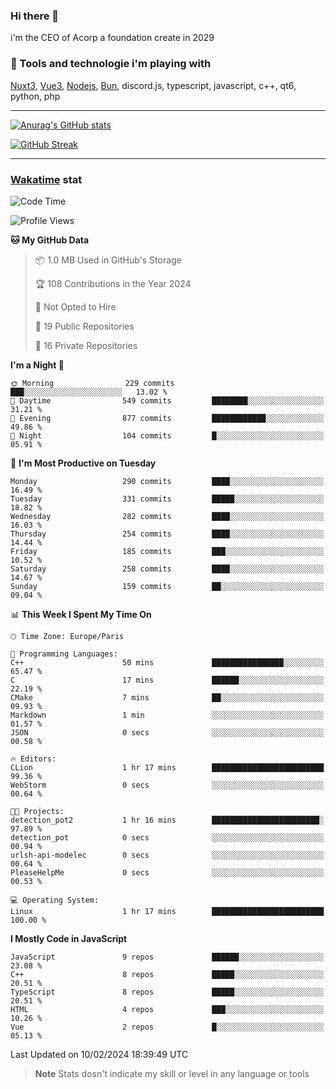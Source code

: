 ### Hi there 👋

i'm the CEO of Acorp a foundation create in 2029  

### 🧰 Tools and technologie i'm playing with

[Nuxt3](https://nuxt.com), [Vue3](https://vuejs.org/), [Nodejs](https://nodejs.org), [Bun](https://bun.sh/), discord.js, typescript, javascript, c++, qt6, python, php

---

[![Anurag's GitHub stats](https://github-readme-stats.vercel.app/api?username=ackimixs&show_icons=true&theme=github_dark&count_private=true)](https://www.ackimixs.xyz)

[![GitHub Streak](https://github-readme-streak-stats.herokuapp.com?user=Ackimixs&theme=github-dark-blue&date_format=j%20M%5B%20Y%5D&mode=weekly)](https://git.io/streak-stats)

---
 
 ### [Wakatime](https://wakatime.com/) stat

<!--START_SECTION:waka-->
![Code Time](http://img.shields.io/badge/Code%20Time-942%20hrs%2029%20mins-blue)

![Profile Views](http://img.shields.io/badge/Profile%20Views-2-blue)

**🐱 My GitHub Data** 

> 📦 1.0 MB Used in GitHub's Storage 
 > 
> 🏆 108 Contributions in the Year 2024
 > 
> 🚫 Not Opted to Hire
 > 
> 📜 19 Public Repositories 
 > 
> 🔑 16 Private Repositories 
 > 
**I'm a Night 🦉** 

```text
🌞 Morning                229 commits         ███░░░░░░░░░░░░░░░░░░░░░░   13.02 % 
🌆 Daytime                549 commits         ████████░░░░░░░░░░░░░░░░░   31.21 % 
🌃 Evening                877 commits         ████████████░░░░░░░░░░░░░   49.86 % 
🌙 Night                  104 commits         █░░░░░░░░░░░░░░░░░░░░░░░░   05.91 % 
```
📅 **I'm Most Productive on Tuesday** 

```text
Monday                   290 commits         ████░░░░░░░░░░░░░░░░░░░░░   16.49 % 
Tuesday                  331 commits         █████░░░░░░░░░░░░░░░░░░░░   18.82 % 
Wednesday                282 commits         ████░░░░░░░░░░░░░░░░░░░░░   16.03 % 
Thursday                 254 commits         ████░░░░░░░░░░░░░░░░░░░░░   14.44 % 
Friday                   185 commits         ███░░░░░░░░░░░░░░░░░░░░░░   10.52 % 
Saturday                 258 commits         ████░░░░░░░░░░░░░░░░░░░░░   14.67 % 
Sunday                   159 commits         ██░░░░░░░░░░░░░░░░░░░░░░░   09.04 % 
```


📊 **This Week I Spent My Time On** 

```text
🕑︎ Time Zone: Europe/Paris

💬 Programming Languages: 
C++                      50 mins             ████████████████░░░░░░░░░   65.47 % 
C                        17 mins             ██████░░░░░░░░░░░░░░░░░░░   22.19 % 
CMake                    7 mins              ██░░░░░░░░░░░░░░░░░░░░░░░   09.93 % 
Markdown                 1 min               ░░░░░░░░░░░░░░░░░░░░░░░░░   01.57 % 
JSON                     0 secs              ░░░░░░░░░░░░░░░░░░░░░░░░░   00.58 % 

🔥 Editors: 
CLion                    1 hr 17 mins        █████████████████████████   99.36 % 
WebStorm                 0 secs              ░░░░░░░░░░░░░░░░░░░░░░░░░   00.64 % 

🐱‍💻 Projects: 
detection_pot2           1 hr 16 mins        ████████████████████████░   97.89 % 
detection_pot            0 secs              ░░░░░░░░░░░░░░░░░░░░░░░░░   00.94 % 
urlsh-api-modelec        0 secs              ░░░░░░░░░░░░░░░░░░░░░░░░░   00.64 % 
PleaseHelpMe             0 secs              ░░░░░░░░░░░░░░░░░░░░░░░░░   00.53 % 

💻 Operating System: 
Linux                    1 hr 17 mins        █████████████████████████   100.00 % 
```

**I Mostly Code in JavaScript** 

```text
JavaScript               9 repos             ██████░░░░░░░░░░░░░░░░░░░   23.08 % 
C++                      8 repos             █████░░░░░░░░░░░░░░░░░░░░   20.51 % 
TypeScript               8 repos             █████░░░░░░░░░░░░░░░░░░░░   20.51 % 
HTML                     4 repos             ███░░░░░░░░░░░░░░░░░░░░░░   10.26 % 
Vue                      2 repos             █░░░░░░░░░░░░░░░░░░░░░░░░   05.13 % 
```




 Last Updated on 10/02/2024 18:39:49 UTC
<!--END_SECTION:waka-->

> **Note**
> Stats dosn't indicate my skill or level in any language or tools
